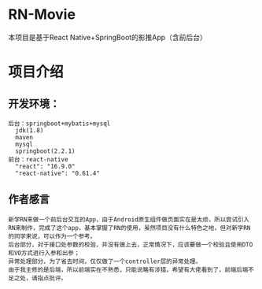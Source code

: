 # RN-Movie
  本项目是基于React Native+SpringBoot的影推App（含前后台）
# 项目介绍
  ## 开发环境：
    后台：springboot+mybatis+mysql
      jdk(1.8)
      maven
      mysql
      springboot(2.2.1)
    前台：react-native
      "react": "16.9.0"
      "react-native": "0.61.4"
  ## 作者感言
    新学RN来做一个前后台交互的App，由于Android原生组件做页面实在是太烦，所以尝试引入RN来制作，完成了这个app，基本掌握了RN的使用，虽然项目没有什么特色之地，但对新学RN的同学来说，可以作为一个参考。
    后台部分，对于接口处参数的校验，并没有做上去，正常情况下，应该要做一个校验且使用DTO和VO方式进行入参和出参；
    异常处理部分，为了省去时间，仅仅做了一个controller层的异常处理。
    由于我主修的是后端，所以前端实在不熟悉，只能说略有涉猎，希望有大佬看到了，前端后端不足之处，请指点批评。
